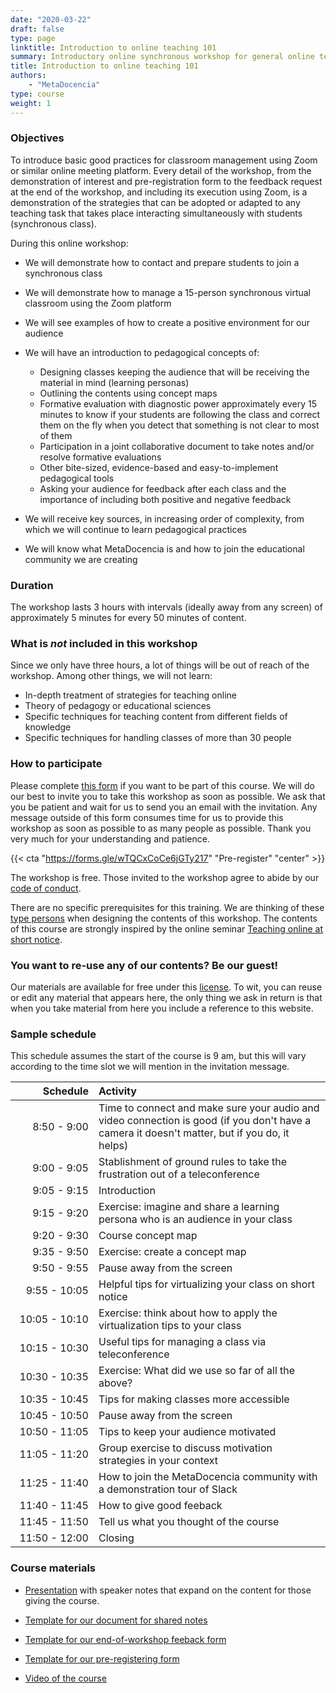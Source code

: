 ```yaml
---
date: "2020-03-22"
draft: false
type: page
linktitle: Introduction to online teaching 101
summary: Introductory online synchronous workshop for general online teaching. 
title: Introduction to online teaching 101
authors: 
    - "MetaDocencia"
type: course
weight: 1
---
```



### Objectives 

To introduce basic good practices for classroom management using Zoom or similar online meeting platform. Every detail of the workshop, from the demonstration of interest and pre-registration form to the feedback request at the end of the workshop, and including its execution using Zoom, is a demonstration of the strategies that can be adopted or adapted to any teaching task that takes place interacting simultaneously with students (synchronous class).

During this online workshop:

* We will demonstrate how to contact and prepare students to join a synchronous class

* We will demonstrate how to manage a 15-person synchronous virtual classroom using the Zoom platform

* We will see examples of how to create a positive environment for our audience

* We will have an introduction to pedagogical concepts of:  
  - Designing classes keeping the audience that will be receiving the material in mind (learning personas)
  - Outlining the contents using concept maps
  - Formative evaluation with diagnostic power approximately every 15 minutes to know if your students are following the class and correct them on the fly when you detect that something is not clear to most of them
  - Participation in a joint collaborative document to take notes and/or resolve formative evaluations
  - Other bite-sized, evidence-based and easy-to-implement pedagogical tools
  - Asking your audience for feedback after each class and the importance of including both positive and negative feedback

* We will receive key sources, in increasing order of complexity, from which we will continue to learn pedagogical practices

* We will know what MetaDocencia is and how to join the educational community we are creating

### Duration

The workshop lasts 3 hours with intervals (ideally away from any screen) of approximately 5 minutes for every 50 minutes of content.

### What is _not_ included in this workshop

Since we only have three hours, a lot of things will be out of reach of the workshop. Among other things, we will not learn:

* In-depth treatment of strategies for teaching online
* Theory of pedagogy or educational sciences
* Specific techniques for teaching content from different fields of knowledge
* Specific techniques for handling classes of more than 30 people

### How to participate 

Please complete [this form](https://forms.gle/wTQCxCoCe6jGTy217) if you want to be part of this course. We will do our best to invite you to take this workshop as soon as possible. We ask that you be patient and wait for us to send you an email with the invitation. Any message outside of this form consumes time for us to provide this workshop as soon as possible to as many people as possible. Thank you very much for your understanding and patience.

{{< cta "https://forms.gle/wTQCxCoCe6jGTy217" "Pre-register" "center" >}}

The workshop is free. Those invited to the workshop agree to abide by our [code of conduct](cdc).

There are no specific prerequisites for this training. We are thinking of these [type persons](post/personas-tipo/) when designing the contents of this workshop. The contents of this course are strongly inspired by the online seminar [Teaching online at short notice](post/gwilson-webinar). 

### You want to re-use any of our contents? Be our guest!

Our materials are available for free under this [license](https://creativecommons.org/licenses/by/4.0/deed.es). To wit, you can reuse or edit any material that appears here, the only thing we ask in return is that when you take material from here you include a reference to this website.

### Sample schedule 

This schedule assumes the start of the course is 9 am, but this will vary according to the time slot we will mention in the invitation message.

| Schedule | Activity |
| ------:|:----------- |
| <img width="150"/> 8:50 - 9:00 | Time to connect and make sure your audio and video connection is good (if you don't have a camera it doesn't matter, but if you do, it helps) |
|9:00 - 9:05 | Stablishment of ground rules to take the frustration out of a teleconference |
|9:05 - 9:15 | Introduction |
|9:15 - 9:20 | Exercise: imagine and share a learning persona who is an audience in your class |
|9:20 - 9:30 | Course concept map |
|9:35 - 9:50 | Exercise: create a concept map |
|9:50 - 9:55 | Pause away from the screen |
|9:55 - 10:05 | Helpful tips for virtualizing your class on short notice |
|10:05 - 10:10| Exercise: think about how to apply the virtualization tips to your class |
|10:15 - 10:30| Useful tips for managing a class via teleconference |
|10:30 - 10:35| Exercise: What did we use so far of all the above? |
|10:35 - 10:45| Tips for making classes more accessible|
|10:45 - 10:50| Pause away from the screen |
|10:50 - 11:05| Tips to keep your audience motivated |
|11:05 - 11:20| Group exercise to discuss motivation strategies in your context |
|11:25 - 11:40| How to join the MetaDocencia community with a demonstration tour of Slack |
|11:40 - 11:45| How to give good feeback |
|11:45 - 11:50| Tell us what you thought of the course |
|11:50 - 12:00| Closing |

### Course materials

* [Presentation](https://docs.google.com/presentation/d/1SmjIGRGxbXJV1RGeY3q0pp52y8FrNVe1LDFcnpF0oaM/edit?usp=sharing) with speaker notes that expand on the content for those giving the course.

* [Template for our document for shared notes](https://docs.google.com/document/d/1L0I9hxbLZI2LnIkdfxfIOi79Pb2P4L6ihpbKZOSS8j8/edit?usp=sharing)

* [Template for our end-of-workshop feeback form](https://docs.google.com/forms/d/1d5bcNB6aMVbm1tmM5uK4Eox87qJIydDnHV46LUC2Aig/edit)

* [Template for our pre-registering form](https://docs.google.com/forms/d/1vG8lXYFMUXqY2FTWzpElXp3DcFU49f_aCi0lYjIibjs/edit)

* [Video of the course](https://www.youtube.com/watch?v=ojh4KgV0p3g)
